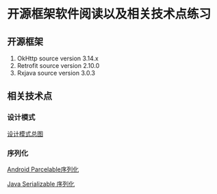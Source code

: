 # 开源框架软件阅读以及相关技术点练习

## 开源框架
1. OkHttp source version 3.14.x
2. Retrofit source version 2.10.0
3. Rxjava source version 3.0.3

## 相关技术点

### 设计模式
[设计模式总图](java-practice/src/main/java/com/practice/design_patterns/note.md)

### 序列化
[Android Parcelable序列化](java-practice/src/main/java/com/practice/serialzable/android_platform/android_parcelable_note.md)

[Java Serializable 序列化](java-practice/src/main/java/com/practice/serialzable/java_platform/java_serializable_note.md)


